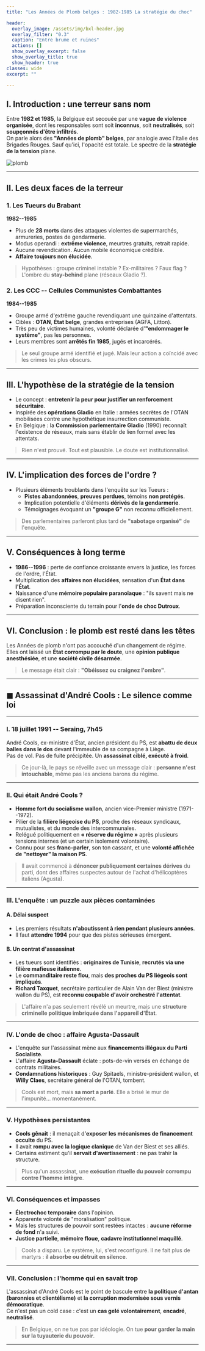 ```yaml
---
title: "Les Années de Plomb belges : 1982-1985 La stratégie du choc"

header:
  overlay_image: /assets/img/bxl-header.jpg
  overlay_filter: "0.3"
  caption: "Entre brume et ruines"
  actions: []
  show_overlay_excerpt: false
  show_overlay_title: true
  show_header: true
classes: wide
excerpt: ""

---
```




## I. Introduction : une terreur sans nom

Entre **1982 et 1985**, la Belgique est secouée par une **vague de violence organisée**, dont les responsables sont soit **inconnus**, soit **neutralisés**, soit **soupçonnés d'être infiltrés**.  
On parle alors des **"Années de plomb" belges**, par analogie avec l'Italie des Brigades Rouges. Sauf qu'ici, l'opacité est totale. Le spectre de la **stratégie de la tension** plane.

![plomb](https://dl.ouaisfi.eu/images/captures/plomo.jpg)

------------------------------------------------------------------------

## II. Les deux faces de la terreur

### 1. **Les Tueurs du Brabant**

**1982--1985**  
- Plus de **28 morts** dans des attaques violentes de supermarchés, armureries, postes de gendarmerie.
- Modus operandi : **extrême violence**, meurtres gratuits, retrait rapide.
- Aucune revendication. Aucun mobile économique crédible.
- **Affaire toujours non élucidée**.

> Hypothèses : groupe criminel instable ? Ex-militaires ? Faux flag ?  
> L'ombre du **stay-behind** plane (réseaux Gladio ?).

### 2. **Les CCC -- Cellules Communistes Combattantes**

**1984--1985**  
- Groupe armé d'extrême gauche revendiquant une quinzaine d'attentats.
- Cibles : **OTAN**, **État belge**, grandes entreprises (AGFA, Litton).
- Très peu de victimes humaines, volonté déclarée d'**"endommager le système"**, pas les personnes.
- Leurs membres sont **arrêtés fin 1985**, jugés et incarcérés.

> Le seul groupe armé identifié et jugé. Mais leur action a coïncidé avec les crimes les plus obscurs.

------------------------------------------------------------------------

## III. L'hypothèse de la stratégie de la tension

- Le concept : **entretenir la peur pour justifier un renforcement sécuritaire**.
- Inspirée des **opérations Gladio** en Italie : armées secrètes de l'OTAN mobilisées contre une hypothétique insurrection communiste.
- En Belgique : la **Commission parlementaire Gladio** (1990) reconnaît l'existence de réseaux, mais sans établir de lien formel avec les attentats.

> Rien n'est prouvé. Tout est plausible. Le doute est institutionnalisé.

------------------------------------------------------------------------

## IV. L'implication des forces de l'ordre ?

- Plusieurs éléments troublants dans l'enquête sur les Tueurs :
  - **Pistes abandonnées**, **preuves perdues**, témoins **non protégés**.
  - Implication potentielle d'éléments **dérivés de la gendarmerie**.
  - Témoignages évoquant un **"groupe G"** non reconnu officiellement.

> Des parlementaires parleront plus tard de **"sabotage organisé"** de l'enquête.

------------------------------------------------------------------------

## V. Conséquences à long terme

- **1986--1996** : perte de confiance croissante envers la justice, les forces de l'ordre, l'État.
- Multiplication des **affaires non élucidées**, sensation d'un **État dans l'État**.
- Naissance d'une **mémoire populaire paranoïaque** : "ils savent mais ne disent rien".
- Préparation inconsciente du terrain pour l'**onde de choc Dutroux**.

------------------------------------------------------------------------

## VI. Conclusion : le plomb est resté dans les têtes

Les Années de plomb n'ont pas accouché d'un changement de régime.  
Elles ont laissé un **État corrompu par le doute**, une **opinion publique anesthésiée**, et une **société civile désarmée**.

> Le message était clair : **"Obéissez ou craignez l'ombre"**.

------------------------------------------------------------------------


## ◼︎ Assassinat d'André Cools : Le silence comme loi

------------------------------------------------------------------------

### I. 18 juillet 1991 -- Seraing, 7h45

André Cools, ex-ministre d'État, ancien président du PS, est **abattu de deux balles dans le dos** devant l'immeuble de sa compagne à Liège.  
Pas de vol. Pas de fuite précipitée. Un **assassinat ciblé, exécuté à froid**.

> Ce jour-là, le pays se réveille avec un message clair : **personne n'est intouchable**, même pas les anciens barons du régime.

------------------------------------------------------------------------

### II. Qui était André Cools ?

- **Homme fort du socialisme wallon**, ancien vice-Premier ministre (1971--1972).
- Pilier de la **filière liégeoise du PS**, proche des réseaux syndicaux, mutualistes, et du monde des intercommunales.
- Relégué politiquement en **« réserve du régime »** après plusieurs tensions internes (et un certain isolement volontaire).
- Connu pour ses **franc-parler**, son ton cassant, et une **volonté affichée de "nettoyer" la maison PS**.

> Il avait commencé à **dénoncer publiquement certaines dérives** du parti, dont des affaires suspectes autour de l'achat d'hélicoptères italiens (Agusta).

------------------------------------------------------------------------

### III. L'enquête : un puzzle aux pièces contaminées

#### A. Délai suspect

- Les premiers résultats **n'aboutissent à rien pendant plusieurs années**.
- Il faut **attendre 1994** pour que des pistes sérieuses émergent.

#### B. Un contrat d'assassinat

- Les tueurs sont identifiés : **originaires de Tunisie**, **recrutés via une filière mafieuse italienne**.
- Le **commanditaire reste flou**, mais **des proches du PS liégeois sont impliqués**.
- **Richard Taxquet**, secrétaire particulier de Alain Van der Biest (ministre wallon du PS), est **reconnu coupable d'avoir orchestré l'attentat**.

> L'affaire n'a pas seulement révélé un meurtre, mais une **structure criminelle politique imbriquée dans l'appareil d'État**.

------------------------------------------------------------------------

### IV. L'onde de choc : affaire Agusta-Dassault

- L'enquête sur l'assassinat mène aux **financements illégaux du Parti Socialiste**.
- L'affaire **Agusta-Dassault** éclate : pots-de-vin versés en échange de contrats militaires.
- **Condamnations historiques** : Guy Spitaels, ministre-président wallon, et **Willy Claes**, secrétaire général de l'OTAN, tombent.

> Cools est mort, mais **sa mort a parlé**. Elle a brisé le mur de l'impunité... momentanément.

------------------------------------------------------------------------

### V. Hypothèses persistantes

- **Cools gênait** : il menaçait d'**exposer les mécanismes de financement occulte** du PS.
- Il avait **rompu avec la logique clanique** de Van der Biest et ses alliés.
- Certains estiment qu'il **servait d'avertissement** : ne pas trahir la structure.

> Plus qu'un assassinat, une **exécution rituelle du pouvoir corrompu contre l'homme intègre**.

------------------------------------------------------------------------

### VI. Conséquences et impasses

- **Électrochoc temporaire** dans l'opinion.
- Apparente volonté de "moralisation" politique.
- Mais les structures de pouvoir sont restées intactes : **aucune réforme de fond** n'a suivi.
- **Justice partielle**, **mémoire floue**, **cadavre institutionnel maquillé**.

> Cools a disparu. Le système, lui, s'est reconfiguré. Il ne fait plus de martyrs : **il absorbe ou détruit en silence**.

------------------------------------------------------------------------

### VII. Conclusion : l'homme qui en savait trop

L'assassinat d'André Cools est le point de bascule entre **la politique d'antan (baronnies et clientélisme)** et **la corruption modernisée sous vernis démocratique**.  
Ce n'est pas un cold case : c'est un **cas gelé volontairement**, **encadré**, **neutralisé**.

> En Belgique, on ne tue pas par idéologie. On tue **pour garder la main sur la tuyauterie du pouvoir**.

------------------------------------------------------------------------


